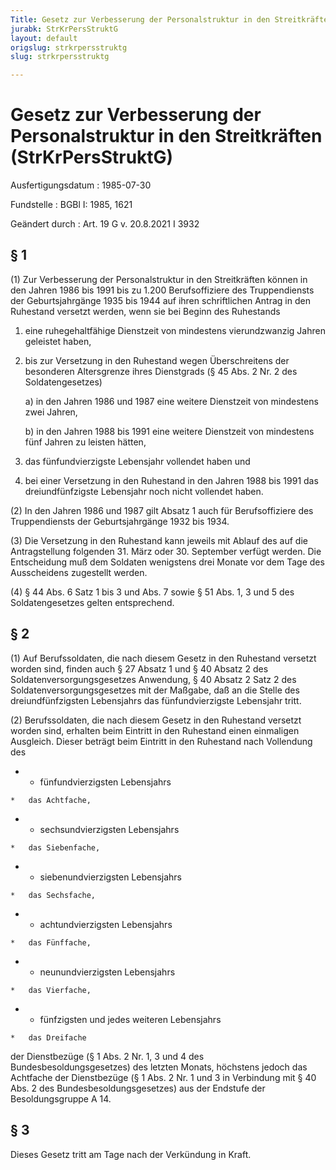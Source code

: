 ```yaml
---
Title: Gesetz zur Verbesserung der Personalstruktur in den Streitkräften
jurabk: StrKrPersStruktG
layout: default
origslug: strkrpersstruktg
slug: strkrpersstruktg

---
```


# Gesetz zur Verbesserung der Personalstruktur in den Streitkräften (StrKrPersStruktG)

Ausfertigungsdatum
:   1985-07-30

Fundstelle
:   BGBl I: 1985, 1621

Geändert durch
:   Art. 19 G v. 20.8.2021 I 3932



## § 1

(1) Zur Verbesserung der Personalstruktur in den Streitkräften können in den Jahren 1986 bis 1991 bis zu 1.200 Berufsoffiziere des Truppendiensts der Geburtsjahrgänge 1935 bis 1944 auf ihren schriftlichen Antrag in den Ruhestand versetzt werden, wenn sie bei Beginn des Ruhestands

1.  eine ruhegehaltfähige Dienstzeit von mindestens vierundzwanzig Jahren geleistet haben,


2.  bis zur Versetzung in den Ruhestand wegen Überschreitens der besonderen Altersgrenze ihres Dienstgrads (§ 45 Abs. 2 Nr. 2 des Soldatengesetzes)

    a)  in den Jahren 1986 und 1987 eine weitere Dienstzeit von mindestens zwei Jahren,


    b)  in den Jahren 1988 bis 1991 eine weitere Dienstzeit von mindestens fünf Jahren zu leisten hätten,





3.  das fünfundvierzigste Lebensjahr vollendet haben und


4.  bei einer Versetzung in den Ruhestand in den Jahren 1988 bis 1991 das dreiundfünfzigste Lebensjahr noch nicht vollendet haben.




(2) In den Jahren 1986 und 1987 gilt Absatz 1 auch für Berufsoffiziere des Truppendiensts der Geburtsjahrgänge 1932 bis 1934.

(3) Die Versetzung in den Ruhestand kann jeweils mit Ablauf des auf die Antragstellung folgenden 31. März oder 30. September verfügt werden. Die Entscheidung muß dem Soldaten wenigstens drei Monate vor dem Tage des Ausscheidens zugestellt werden.

(4) § 44 Abs. 6 Satz 1 bis 3 und Abs. 7 sowie § 51 Abs. 1, 3 und 5 des Soldatengesetzes gelten entsprechend.


## § 2

(1) Auf Berufssoldaten, die nach diesem Gesetz in den Ruhestand versetzt worden sind, finden auch § 27 Absatz 1 und § 40 Absatz 2 des Soldatenversorgungsgesetzes Anwendung, § 40 Absatz 2 Satz 2 des Soldatenversorgungsgesetzes mit der Maßgabe, daß an die Stelle des dreiundfünfzigsten Lebensjahrs das fünfundvierzigste Lebensjahr tritt.

(2) Berufssoldaten, die nach diesem Gesetz in den Ruhestand versetzt worden sind, erhalten beim Eintritt in den Ruhestand einen einmaligen Ausgleich. Dieser beträgt beim Eintritt in den Ruhestand nach Vollendung des

*    *   fünfundvierzigsten Lebensjahrs

    *   das Achtfache,


*    *   sechsundvierzigsten Lebensjahrs

    *   das Siebenfache,


*    *   siebenundvierzigsten Lebensjahrs

    *   das Sechsfache,


*    *   achtundvierzigsten Lebensjahrs

    *   das Fünffache,


*    *   neunundvierzigsten Lebensjahrs

    *   das Vierfache,


*    *   fünfzigsten und jedes weiteren Lebensjahrs

    *   das Dreifache



der Dienstbezüge (§ 1 Abs. 2 Nr. 1, 3 und 4 des Bundesbesoldungsgesetzes) des letzten Monats, höchstens jedoch das Achtfache der Dienstbezüge (§ 1 Abs. 2 Nr. 1 und 3 in Verbindung mit § 40 Abs. 2 des Bundesbesoldungsgesetzes) aus der Endstufe der Besoldungsgruppe A 14.


## § 3

Dieses Gesetz tritt am Tage nach der Verkündung in Kraft.

